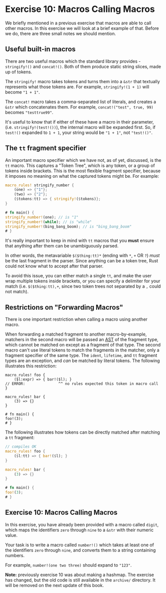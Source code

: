 # Exercise 10: Macros Calling Macros

We briefly mentioned in a previous exercise that macros are able to call
other macros. In this exercise we will look at a brief example of that.
Before we do, there are three small notes we should mention.

## Useful built-in macros

There are two useful macros which the standard library provides - `stringify!()`
and `concat!()`. Both of them produce static string slices, made up of tokens.

The `stringify!` macro takes tokens and turns them into a `&str` that
textually represents what those tokens are. For example, `stringify!(1 + 1)`
will become `"1 + 1"`.

The `concat!` macro takes a comma-separated list of literals, and creates a
`&str` which concatenates them. For example, `concat!("test", true, 99)` becomes
`"testtrue99"`.

It's useful to know that if either of these have a macro in their parameter,
(i.e. `stringify!(test!())`), the internal macro will be expanded first.
So, if `test!()` expanded to `1 + 1`, your string would be `"1 + 1"`, not 
`"test!()"`.

## The `tt` fragment specifier

An important macro specifier which we have not, as of yet, discussed,
is the `tt` macro. This captures a "Token Tree", which is any token,
or a group of tokens inside brackets. This is the most flexible
fragment specifier, because it imposes no meaning on what the captured
tokens might be. For example:

``` rust
macro_rules! stringify_number {
    (one) => {"1"};
    (two) => {"2"};
    ($tokens:tt) => { stringify!($tokens)};
}

# fn main() {
stringify_number!(one); // is "1"
stringify_number!(while); // is "while"
stringify_number!(bing_bang_boom); // is "bing_bang_boom"
# }
```

It's really important to keep in mind with `tt` macros that you **must**
ensure that anything after them can be unambiguously parsed.

In other words, the metavariable `$($thing:tt)*` (ending with `*`, `+` OR `?`) *must*
be the last fragment in the parser. Since anything can be a token tree, Rust could
not know what to accept after that parser.

To avoid this issue, you can either match a single `tt`, and make the user wrap multiple tokens
inside brackets, or you can specify a delimiter for your match (i.e. `$($thing:tt),+`, since
two token trees not separated by a `,` could not match).

## Restrictions on "Forwarding Macros"

There is one important restriction when calling a macro using another macro.

When forwarding a matched fragment to another macro-by-example, matchers in the
second macro will be passed an
[AST](https://en.wikipedia.org/wiki/Abstract_syntax_tree) of the fragment type,
which cannot be matched on except as a fragment of that type. The second macro
can't use literal tokens to match the fragments in the matcher, only a fragment
specifier of the same type. The `ident`, `lifetime`, and `tt` fragment types are
an exception, and *can* be matched by literal tokens. The following illustrates
this restriction:

```rust,ignore
macro_rules! foo {
    ($l:expr) => { bar!($l); }
// ERROR:               ^^ no rules expected this token in macro call
}

macro_rules! bar {
    (3) => {}
}

# fn main() {
foo!(3);
# }
```

The following illustrates how tokens can be directly matched after matching a `tt` fragment:


```rust
// compiles OK
macro_rules! foo {
    ($l:tt) => { bar!($l); }
}

macro_rules! bar {
    (3) => {}
}

# fn main() {
foo!(3);
# }
```

## Exercise 10: Macros Calling Macros

In this exercise, you have already been provided with a macro called `digit`, which
maps the identifiers `zero` through `nine` to a `&str` with their numeric value.

Your task is to write a macro called `number!()` which takes at least one of the identifiers `zero`
through `nine`, and converts them to a string containing numbers.

For example, `number!(one two three)` should expand to `"123"`.

**Note:** previously exercise 10 was about making a hashmap. The exercise has changed, but the old 
code is still available in the `archive/` directory. It will be removed on the next update of this book.
